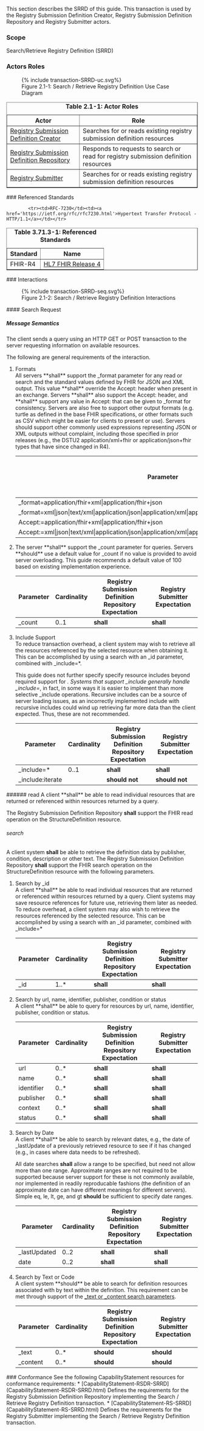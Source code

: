 This section describes the SRRD of this guide. This transaction is used by the Registry Submission Definition Creator, Registry Submission Definition Repository and Registry Submitter actors.
### Scope
Search/Retrieve Registry Definition (SRRD) 


### Actors Roles
<figure>
{% include transaction-SRRD-uc.svg%}
<figcaption>Figure 2.1-1: Search / Retrieve Registry Definition Use Case Diagram </figcaption>
</figure>
<table border='1' borderspacing='0'>
<caption><b>Table 2.1-1: Actor Roles</b></caption>
<thead><tr><th>Actor</th><th>Role</th></tr></thead>
<tbody><tr><td><a href="actors.html#registry-submission-definition-creator">Registry Submission Definition Creator</a></td>
<td>Searches for or reads existing registry submission definition resources
</td>
</tr>
        <tr><td><a href="actors.html#registry-submission-definition-repository">Registry Submission Definition Repository</a></td>
<td>Responds to requests to search or read for registry submission definition resources
</td>
</tr>
        <tr><td><a href="actors.html#registry-submitter">Registry Submitter</a></td>
<td>Searches for or reads existing registry submission definition resources
</td>
</tr>
        
</tbody>
</table>
### Referenced Standards
<table border='1' borderspacing='0'>
<caption><b>Table 3.71.3-1: Referenced Standards</b></caption>
<thead><tr><th>Standard</th><th>Name</th></tr></thead>
<tbody>
            <tr><td>FHIR-R4</td><td><a href='http://www.hl7.org/FHIR/R4'>HL7 FHIR Release 4</a></td></tr>
        
            <tr><td>RFC-7230</td><td><a href='https://ietf.org/rfc/rfc7230.html'>Hypertext Transfer Protocol - HTTP/1.1</a></td></tr>
        
</tbody>
</table>
### Interactions
        
<figure>
{% include transaction-SRRD-seq.svg%}
<figcaption>Figure 2.1-2: Search / Retrieve Registry Definition Interactions </figcaption>
</figure>
#### Search Request


##### Message Semantics
The client sends a query using an HTTP GET or POST transaction to
the server requesting information on available resources.

The following are general requirements of the interaction.
<ol>
<li>
Formats
<div>
All servers **shall** support the _format parameter for any read or search and the standard values
defined by FHIR for JSON and XML output. This value **shall** override the Accept: header when present in an exchange.
Servers **shall** also support the Accept: header, and **shall** support any value in Accept: that can be given to _format
for consistency. Servers are also free to support other output formats (e.g. turtle as defined in the base FHIR
specifications, or other formats such as CSV which might be easier for clients to present or use). Servers
should support other commonly used expressions representing JSON or XML outputs without complaint, including
those specified in prior releases (e.g., the DSTU2 application/xml+fhir or application/json+fhir types that
have since changed in R4).

</div>

<table class='grid'>
<thead><tr>
<th>Parameter</th><th>Cardinality</th><th>
Registry Submission Definition Repository Expectation</th><th>
Registry Submitter Expectation</th>
</tr></thead>
<tbody>

<tr>
<td>
_format=application/fhir+xml|application/fhir+json
</td>
<td>
0..1
</td>
<td>
<b>shall</b>
</td>
<td>
<b>shall</b>
</td>
</tr>

<tr>
<td>
_format=xml|json|text/xml|application/json|application/xml|application/xml+fhir|application/json+fhir
</td>
<td>
0..1
</td>
<td>
<b>should</b>
</td>
<td>
<b>should not</b>
</td>
</tr>

<tr>
<td>
Accept:=application/fhir+xml|application/fhir+json
</td>
<td>
0..1
</td>
<td>
<b>shall</b>
</td>
<td>
<b>shall</b>
</td>
</tr>

<tr>
<td>
Accept:=xml|json|text/xml|application/json|application/xml|application/xml+fhir|application/json+fhir
</td>
<td>
0..1
</td>
<td>
<b>should</b>
</td>
<td>
<b>should not</b>
</td>
</tr>
</tbody>
</table>
        
</li>
<li>
<div>
The server **shall** support the _count parameter for queries. Servers **should** use a default
value for _count if no value is provided to avoid server overloading. This guide recommends a default value of 100 based on
existing implementation experience.

</div>

<table class='grid'>
<thead><tr>
<th>Parameter</th><th>Cardinality</th><th>
Registry Submission Definition Repository Expectation</th><th>
Registry Submitter Expectation</th>
</tr></thead>
<tbody>

<tr>
<td>
_count
</td>
<td>
0..1
</td>
<td>
<b>shall</b>
</td>
<td>
<b>shall</b>
</td>
</tr>
</tbody>
</table>
        
</li>
<li>
Include Support
<div>
To reduce transaction overhead, a client system may wish to retrieve all the resources referenced by the
selected resource when obtaining it. This can be accomplished by using a search with an _id parameter, combined with
_include=*.

This guide does not further specify specify resource includes beyond required support for *.
Systems that support _include generally handle _include=*, in fact, in some ways it is easier to implement
than more selective _include operations. Recursive includes can be a source of server loading issues, as
an incorrectly implemented include with recursive includes could wind up retrieving far more data than
the client expected. Thus, these are not recommended.

</div>

<table class='grid'>
<thead><tr>
<th>Parameter</th><th>Cardinality</th><th>
Registry Submission Definition Repository Expectation</th><th>
Registry Submitter Expectation</th>
</tr></thead>
<tbody>

<tr>
<td>
_include=*
</td>
<td>
0..1
</td>
<td>
<b>shall</b>
</td>
<td>
<b>shall</b>
</td>
</tr>

<tr>
<td>
_include:iterate
</td>
<td>

</td>
<td>
<b>should not</b>
</td>
<td>
<b>should not</b>
</td>
</tr>
</tbody>
</table>
        
</li>
</ol>
###### read
A client **shall** be able to read individual resources that are returned or referenced within resources
returned by a query.

The Registry Submission Definition Repository <b>shall</b> support the FHIR read operation on  the StructureDefinition resource.
###### search
A client system **shall** be able to retrieve the definition data by publisher, condition, description or
other text.
The Registry Submission Definition Repository <b>shall</b> support the FHIR search operation on  the StructureDefinition resource with the following parameters.
<ol>
<li>
Search by _id
<div>
A client **shall** be able to read individual resources that are returned or referenced within resources
returned by a query. Client systems may save resource references for future use, retrieving them later as
needed. To reduce overhead, a client system may also wish to retrieve the resources referenced by the
selected resource. This can be accomplished by using a search with an _id parameter, combined with _include=*

</div>

<table class='grid'>
<thead><tr>
<th>Parameter</th><th>Cardinality</th><th>
Registry Submission Definition Repository Expectation</th><th>
Registry Submitter Expectation</th>
</tr></thead>
<tbody>

<tr>
<td>
_id
</td>
<td>
1..*
</td>
<td>
<b>shall</b>
</td>
<td>
<b>shall</b>
</td>
</tr>
</tbody>
</table>
        
</li>
<li>
Search by url, name, identifier, publisher, condition or status
<div>
A client **shall** be able to query for resources by url, name, identifier, publisher, condition or status.

</div>

<table class='grid'>
<thead><tr>
<th>Parameter</th><th>Cardinality</th><th>
Registry Submission Definition Repository Expectation</th><th>
Registry Submitter Expectation</th>
</tr></thead>
<tbody>

<tr>
<td>
url
</td>
<td>
0..*
</td>
<td>
<b>shall</b>
</td>
<td>
<b>shall</b>
</td>
</tr>

<tr>
<td>
name
</td>
<td>
0..*
</td>
<td>
<b>shall</b>
</td>
<td>
<b>shall</b>
</td>
</tr>

<tr>
<td>
identifier
</td>
<td>
0..*
</td>
<td>
<b>shall</b>
</td>
<td>
<b>shall</b>
</td>
</tr>

<tr>
<td>
publisher
</td>
<td>
0..*
</td>
<td>
<b>shall</b>
</td>
<td>
<b>shall</b>
</td>
</tr>

<tr>
<td>
context
</td>
<td>
0..*
</td>
<td>
<b>shall</b>
</td>
<td>
<b>shall</b>
</td>
</tr>

<tr>
<td>
status
</td>
<td>
0..*
</td>
<td>
<b>shall</b>
</td>
<td>
<b>shall</b>
</td>
</tr>
</tbody>
</table>
        
</li>
<li>
Search by Date
<div>
A client **shall** be able to search by relevant dates,
e.g., the date of _lastUpdate of a previously retrieved resource to see if it has changed (e.g., in cases
where data needs to be refreshed).

All date searches **shall** allow a range to be specified, but need not allow more than one range. Approximate
ranges are not required
to be supported because server support for these is not commonly available, nor implemented in readily reproducable
fashions (the definition of an approximate date can have different meanings for different servers). Simple eq, le, lt,
ge, and gt **should** be sufficient to specify date ranges.

</div>

<table class='grid'>
<thead><tr>
<th>Parameter</th><th>Cardinality</th><th>
Registry Submission Definition Repository Expectation</th><th>
Registry Submitter Expectation</th>
</tr></thead>
<tbody>

<tr>
<td>
_lastUpdated
</td>
<td>
0..2
</td>
<td>
<b>shall</b>
</td>
<td>
<b>shall</b>
</td>
</tr>

<tr>
<td>
date
</td>
<td>
0..2
</td>
<td>
<b>shall</b>
</td>
<td>
<b>shall</b>
</td>
</tr>
</tbody>
</table>
        
</li>
<li>
Search by Text or Code
<div>
A client system **should** be able to search for definition resources
associated with by text within the definition. This requirement can be met through support of the
<a href='http://hl7.org/fhir/search.html#text'>_text or _content search parameters</a>.

</div>

<table class='grid'>
<thead><tr>
<th>Parameter</th><th>Cardinality</th><th>
Registry Submission Definition Repository Expectation</th><th>
Registry Submitter Expectation</th>
</tr></thead>
<tbody>

<tr>
<td>
_text
</td>
<td>
0..*
</td>
<td>
<b>should</b>
</td>
<td>
<b>should</b>
</td>
</tr>

<tr>
<td>
_content
</td>
<td>
0..*
</td>
<td>
<b>should</b>
</td>
<td>
<b>should</b>
</td>
</tr>
</tbody>
</table>
        
</li>
</ol>
### Conformance
See the following CapabilityStatement resources for conformance requirements:
* [CapabilityStatement-RSDR-SRRD](CapabilityStatement-RSDR-SRRD.html) Defines the requirements for the Registry Submission Definition Repository implementing the Search / Retrieve Registry Definition transaction.
* [CapabilityStatement-RS-SRRD](CapabilityStatement-RS-SRRD.html) Defines the requirements for the Registry Submitter implementing the Search / Retrieve Registry Definition transaction.